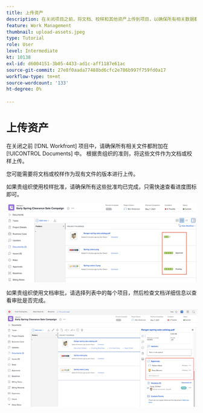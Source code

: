 ```yaml
---
title: 上传资产
description: 在关闭项目之前，将文档、校样和其他资产上传到项目，以确保所有相关数据都与项目关联。
feature: Work Management
thumbnail: upload-assets.jpeg
type: Tutorial
role: User
level: Intermediate
kt: 10138
exl-id: d6004151-3b05-4433-ad1c-aff1187e61ac
source-git-commit: 27e8f0aada77488bd6cfc2e786b997f759fd0a17
workflow-type: tm+mt
source-wordcount: '133'
ht-degree: 0%

---
```


# 上传资产

在关闭之前 [!DNL Workfront] 项目中，请确保所有相关文件都附加在 [!UICONTROL Documents] 中。 根据贵组织的准则，将这些文件作为文档或校样上传。

您可能需要将文档或校样作为现有文件的版本进行上传。

如果贵组织使用校样批准，请确保所有这些批准均已完成，只需快速查看进度图标即可。

![显示校样进度图标的文档页面](assets/planner-fund-proof-progress-icons.png)

如果贵组织使用文档审批，请选择列表中的每个项目，然后检查文档详细信息以查看审批是否完成。

![“文档”页上的侧面摘要显示文档批准](assets/planner-fund-document-approval.png)

<!---
learn more urls
Create proofs
Add new documents to Workfront
--->
